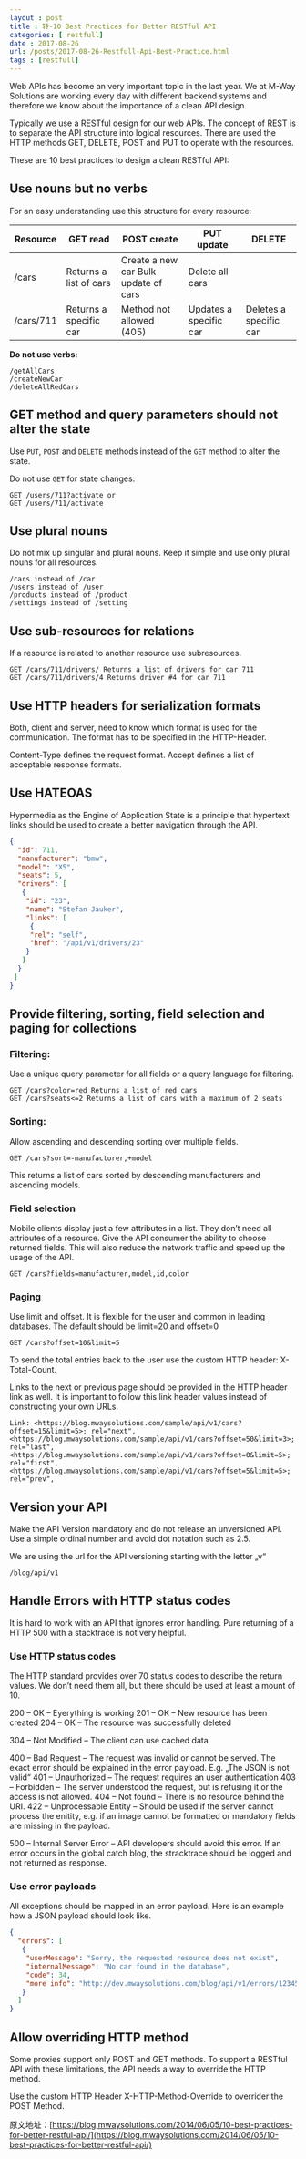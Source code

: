 ```yaml
---
layout : post
title : 转-10 Best Practices for Better RESTful API
categories: [ restfull] 
date : 2017-08-26
url: /posts/2017-08-26-Restfull-Api-Best-Practice.html 
tags : [restfull]
---
```


Web APIs has become an very important topic in the last year. We at M-Way Solutions are working every day with different backend systems and therefore we know about the importance of a clean API design.


Typically we use a RESTful design for our web APIs. The concept of REST is to separate the API structure into logical resources. There are used the HTTP methods GET, DELETE, POST and PUT to operate with the resources.

These are 10 best practices to design a clean RESTful API:
<!-- more -->
## Use nouns but no verbs

For an easy understanding use this structure for every resource:

Resource | GET read | POST create | PUT update | DELETE
-------- | ------ | ------- | ------ | ----- 
/cars	   | Returns a list of cars	| Create a new car 	Bulk update of cars | Delete all cars
/cars/711 | Returns a specific car | Method not allowed (405)	| Updates a specific car | Deletes a specific car 

**Do not use verbs:**
```
/getAllCars
/createNewCar
/deleteAllRedCars
```

## GET method and query parameters should not alter the state

Use `PUT`, `POST` and `DELETE` methods  instead of the `GET` method to alter the state.

Do not use `GET` for state changes:
```
GET /users/711?activate or
GET /users/711/activate
```

## Use plural nouns

Do not mix up singular and plural nouns. Keep it simple and use only plural nouns for all resources.
```
/cars instead of /car
/users instead of /user
/products instead of /product
/settings instead of /setting
```

## Use sub-resources for relations

If a resource is related to another resource use subresources.
```
GET /cars/711/drivers/ Returns a list of drivers for car 711
GET /cars/711/drivers/4 Returns driver #4 for car 711
```

## Use HTTP headers for serialization formats

Both, client and server, need to know which format is used for the communication. The format has to be specified in the HTTP-Header.

Content-Type defines the request format.
Accept defines a list of acceptable response formats.

 

## Use HATEOAS

Hypermedia as the Engine of Application State is a principle that hypertext links should be used to create a better navigation through the API.
```json
{
  "id": 711,
  "manufacturer": "bmw",
  "model": "X5",
  "seats": 5,
  "drivers": [
   {
    "id": "23",
    "name": "Stefan Jauker",
    "links": [
     {
     "rel": "self",
     "href": "/api/v1/drivers/23"
    }
   ]
  }
 ]
}
```

## Provide filtering, sorting, field selection and paging for collections

### Filtering:

Use a unique query parameter for all fields or a query language for filtering.
```
GET /cars?color=red Returns a list of red cars
GET /cars?seats<=2 Returns a list of cars with a maximum of 2 seats
```

### Sorting:

Allow ascending and descending sorting over multiple fields.
```
GET /cars?sort=-manufactorer,+model
```
This returns a list of cars sorted by descending manufacturers and ascending models.

### Field selection

Mobile clients display just a few attributes in a list. They don’t need all attributes of a resource. Give the API consumer the ability to choose returned fields. This will also reduce the network traffic and speed up the usage of the API.
```
GET /cars?fields=manufacturer,model,id,color
```

### Paging

Use limit and offset. It is flexible for the user and common in leading databases. The default should be limit=20 and offset=0
```
GET /cars?offset=10&limit=5
```
To send the total entries back to the user use the custom HTTP header: X-Total-Count.

Links to the next or previous page should be provided in the HTTP header link as well. It is important to follow this link header values instead of constructing your own URLs.
```
Link: <https://blog.mwaysolutions.com/sample/api/v1/cars?offset=15&limit=5>; rel="next",
<https://blog.mwaysolutions.com/sample/api/v1/cars?offset=50&limit=3>; rel="last",
<https://blog.mwaysolutions.com/sample/api/v1/cars?offset=0&limit=5>; rel="first",
<https://blog.mwaysolutions.com/sample/api/v1/cars?offset=5&limit=5>; rel="prev",
```

## Version your API

Make the API Version mandatory and do not release an unversioned API. Use a simple ordinal number and avoid dot notation such as 2.5.

We are using the url for the API versioning starting with the letter „v“
```
/blog/api/v1
```

## Handle Errors with HTTP status codes

It is hard to work with an API that ignores error handling. Pure returning of a HTTP 500 with a stacktrace is not very helpful.

### Use HTTP status codes

The HTTP standard provides over 70 status codes to describe the return values. We don’t need them all, but  there should be used at least a mount of 10.

200 – OK – Eyerything is working
201 – OK – New resource has been created
204 – OK – The resource was successfully deleted

304 – Not Modified – The client can use cached data

400 – Bad Request – The request was invalid or cannot be served. The exact error should be explained in the error payload. E.g. „The JSON is not valid“
401 – Unauthorized – The request requires an user authentication
403 – Forbidden – The server understood the request, but is refusing it or the access is not allowed.
404 – Not found – There is no resource behind the URI.
422 – Unprocessable Entity – Should be used if the server cannot process the enitity, e.g. if an image cannot be formatted or mandatory fields are missing in the payload.

500 – Internal Server Error – API developers should avoid this error. If an error occurs in the global catch blog, the stracktrace should be logged and not returned as response.

### Use error payloads

All exceptions should be mapped in an error payload. Here is an example how a JSON payload should look like.
```json
{
  "errors": [
   {
    "userMessage": "Sorry, the requested resource does not exist",
    "internalMessage": "No car found in the database",
    "code": 34,
    "more info": "http://dev.mwaysolutions.com/blog/api/v1/errors/12345"
   }
  ]
} 
```

## Allow overriding HTTP method

Some proxies support only POST and GET methods. To support a RESTful API with these limitations, the API needs a way to override the HTTP method.

Use the custom HTTP Header X-HTTP-Method-Override to overrider the POST Method.


原文地址：[https://blog.mwaysolutions.com/2014/06/05/10-best-practices-for-better-restful-api/](https://blog.mwaysolutions.com/2014/06/05/10-best-practices-for-better-restful-api/)